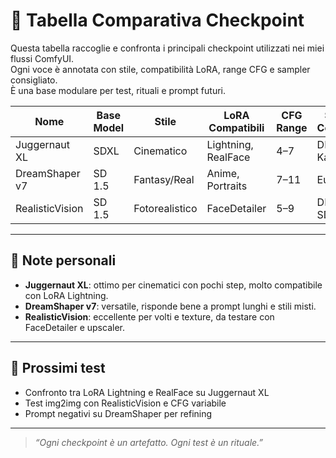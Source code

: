 # 🧮 Tabella Comparativa Checkpoint

Questa tabella raccoglie e confronta i principali checkpoint utilizzati nei miei flussi ComfyUI.  
Ogni voce è annotata con stile, compatibilità LoRA, range CFG e sampler consigliato.  
È una base modulare per test, rituali e prompt futuri.

| Nome           | Base Model | Stile         | LoRA Compatibili         | CFG Range | Sampler Consigliato |
|----------------|------------|---------------|--------------------------|-----------|----------------------|
| Juggernaut XL  | SDXL       | Cinematico    | Lightning, RealFace      | 4–7       | DPM++ 2M Karras      |
| DreamShaper v7 | SD 1.5     | Fantasy/Real  | Anime, Portraits         | 7–11      | Euler a              |
| RealisticVision| SD 1.5     | Fotorealistico| FaceDetailer             | 5–9       | DPM++ SDE            |

---

## 🧪 Note personali

- **Juggernaut XL**: ottimo per cinematici con pochi step, molto compatibile con LoRA Lightning.
- **DreamShaper v7**: versatile, risponde bene a prompt lunghi e stili misti.
- **RealisticVision**: eccellente per volti e texture, da testare con FaceDetailer e upscaler.

---

## 🔮 Prossimi test

- Confronto tra LoRA Lightning e RealFace su Juggernaut XL
- Test img2img con RealisticVision e CFG variabile
- Prompt negativi su DreamShaper per refining

---

> _“Ogni checkpoint è un artefatto. Ogni test è un rituale.”_
